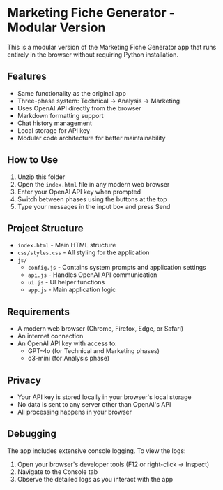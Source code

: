 # Marketing Fiche Generator - Modular Version

This is a modular version of the Marketing Fiche Generator app that runs entirely in the browser without requiring Python installation.

## Features

- Same functionality as the original app
- Three-phase system: Technical → Analysis → Marketing
- Uses OpenAI API directly from the browser
- Markdown formatting support
- Chat history management
- Local storage for API key
- Modular code architecture for better maintainability

## How to Use

1. Unzip this folder
2. Open the `index.html` file in any modern web browser
3. Enter your OpenAI API key when prompted
4. Switch between phases using the buttons at the top
5. Type your messages in the input box and press Send

## Project Structure

- `index.html` - Main HTML structure
- `css/styles.css` - All styling for the application
- `js/`
  - `config.js` - Contains system prompts and application settings
  - `api.js` - Handles OpenAI API communication
  - `ui.js` - UI helper functions
  - `app.js` - Main application logic

## Requirements

- A modern web browser (Chrome, Firefox, Edge, or Safari)
- An internet connection
- An OpenAI API key with access to:
  - GPT-4o (for Technical and Marketing phases)
  - o3-mini (for Analysis phase)

## Privacy

- Your API key is stored locally in your browser's local storage
- No data is sent to any server other than OpenAI's API
- All processing happens in your browser

## Debugging

The app includes extensive console logging. To view the logs:
1. Open your browser's developer tools (F12 or right-click → Inspect)
2. Navigate to the Console tab
3. Observe the detailed logs as you interact with the app
